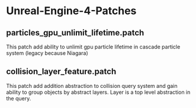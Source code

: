 # Unreal-Engine-4-Patches

## particles_gpu_unlimit_lifetime.patch

This patch add ability to unlimit gpu particle lifetime in cascade particle system (legacy because Niagara)

## collision_layer_feature.patch

This patch add addition abstraction to collision query system and gain ability to group objects by abstract layers. Layer is a top level abstraction in the query.
